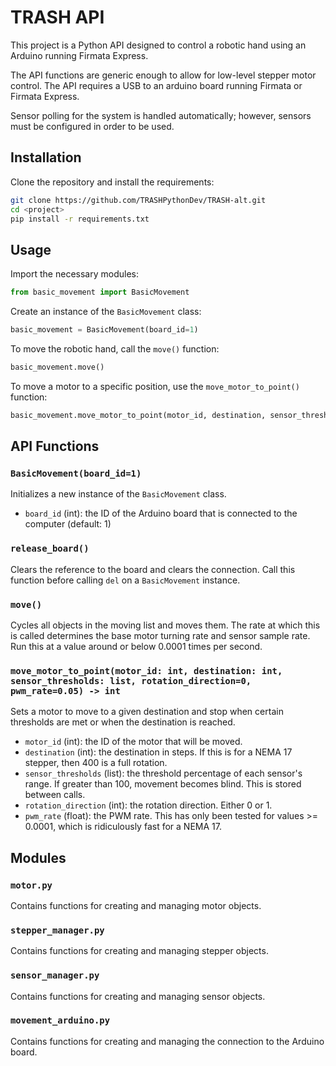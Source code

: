 # TRASH API

This project is a Python API designed to control a robotic hand using an Arduino running Firmata Express. 

The API functions are generic enough to allow for low-level stepper motor control. The API requires a USB to an arduino board running Firmata or Firmata Express. 

Sensor polling for the system is handled automatically; however, sensors must be configured in order to be used. 

## Installation

Clone the repository and install the requirements:

```bash
git clone https://github.com/TRASHPythonDev/TRASH-alt.git
cd <project>
pip install -r requirements.txt
```

## Usage

Import the necessary modules:

```python
from basic_movement import BasicMovement
```

Create an instance of the `BasicMovement` class:

```python
basic_movement = BasicMovement(board_id=1)
```

To move the robotic hand, call the `move()` function:

```python
basic_movement.move()
```

To move a motor to a specific position, use the `move_motor_to_point()` function:

```python
basic_movement.move_motor_to_point(motor_id, destination, sensor_thresholds, rotation_direction=0, pwm_rate=0.05)
```

## API Functions

### `BasicMovement(board_id=1)`

Initializes a new instance of the `BasicMovement` class.

- `board_id` (int): the ID of the Arduino board that is connected to the computer (default: 1)

### `release_board()`

Clears the reference to the board and clears the connection. Call this function before calling `del` on a `BasicMovement` instance.

### `move()`

Cycles all objects in the moving list and moves them. The rate at which this is called determines the base motor turning rate and sensor sample rate. Run this at a value around or below 0.0001 times per second.

### `move_motor_to_point(motor_id: int, destination: int, sensor_thresholds: list, rotation_direction=0, pwm_rate=0.05) -> int`

Sets a motor to move to a given destination and stop when certain thresholds are met or when the destination is reached.

- `motor_id` (int): the ID of the motor that will be moved.
- `destination` (int): the destination in steps. If this is for a NEMA 17 stepper, then 400 is a full rotation.
- `sensor_thresholds` (list): the threshold percentage of each sensor's range. If greater than 100, movement becomes blind. This is stored between calls.
- `rotation_direction` (int): the rotation direction. Either 0 or 1.
- `pwm_rate` (float): the PWM rate. This has only been tested for values >= 0.0001, which is ridiculously fast for a NEMA 17.

## Modules

### `motor.py`

Contains functions for creating and managing motor objects.

### `stepper_manager.py`

Contains functions for creating and managing stepper objects.

### `sensor_manager.py`

Contains functions for creating and managing sensor objects.

### `movement_arduino.py`

Contains functions for creating and managing the connection to the Arduino board.
